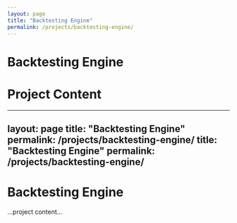 ```yaml
---
layout: page
title: "Backtesting Engine"
permalink: /projects/backtesting-engine/
---
```


# Backtesting Engine

# Project Content
---
layout: page
title: "Backtesting Engine"
permalink: /projects/backtesting-engine/
title: "Backtesting Engine"
permalink: /projects/backtesting-engine/
---

# Backtesting Engine

...project content...
